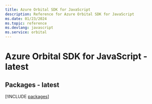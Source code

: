 ```yaml
---
title: Azure Orbital SDK for JavaScript
description: Reference for Azure Orbital SDK for JavaScript
ms.date: 01/23/2024
ms.topic: reference
ms.devlang: javascript
ms.service: orbital
---
```

# Azure Orbital SDK for JavaScript - latest
## Packages - latest
[!INCLUDE [packages](orbital-index.md)]